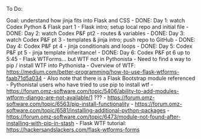 To Do:

Goal: understand how jinja fits into Flask and CSS
	- DONE: Day 1: watch Codex Python & Flask part 1 - Flask intro; setup local repo and initial file
	- DONE: Day 2: watch Codex P&F pt2 - routes & variables
	- DONE: Day 3: watch Codex P&F pt 3 - templates & jinja intro; push repo to GitHub
	- DONE: Day 4: Codex P&F pt 4 - jinja conditionals and loops
	- DONE: Day 5: Codex P&F pt 5 - jinja template inheritance!
	- DONE: Day 6: Codex P&F pt 6 up to 5:45 - Flask WTForms... but WTF not in Pythonista
		- Need to find a way to pip / install WTF into Pythonista
			- Overview of WTF: https://medium.com/better-programming/how-to-use-flask-wtforms-faab71d5a034
			- Also note that there is a Flask Bootstrap module referenced
			- Pythonistal users who have tried to use pip to install wtf
				- https://forum.omz-software.com/topic/5406/ability-to-add-modules-wtform-django-are-not-available/1
				??? - https://forum.omz-software.com/topic/6563/pip-install-functionality
				- https://forum.omz-software.com/topic/6581/installing-additional-python-packages
				- https://forum.omz-software.com/topic/6473/module-not-found-after-installing-with-pip-in-stash
			- Flask WTF tutorial: https://hackersandslackers.com/flask-wtforms-forms
			
